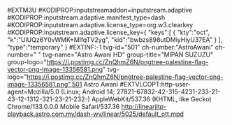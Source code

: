 #EXTM3U
#KODIPROP:inputstreamaddon=inputstream.adaptive
#KODIPROP:inputstream.adaptive.manifest_type=dash
#KODIPROP:inputstream.adaptive.license_type=org.w3.clearkey
#KODIPROP:inputstream.adaptive.license_key={ "keys":[ { "kty":"oct", "k":"UlUQz6Y0vWMK+MlfqTV2yg", "kid":"bwbzs898utDMiyHiyU37EA" } ], "type":"temporary" }
#EXTINF:-1 tvg-id="501" ch-number:"AstroAwani" ch-number=" " tvg-name="Astro Awani HD" group-title="MIPAN SUZUZU" group-logo="https://i.postimg.cc/ZnQhmZ6N/pngtree-palestine-flag-vector-png-image-13356581.png" tvg-logo="https://i.postimg.cc/ZnQhmZ6N/pngtree-palestine-flag-vector-png-image-13356581.png",501 Astro Awani 
#EXTVLCOPT:http-user-agent=Mozilla/5.0 (Linux; Android 14; 27821-67832-42-315-4231-233-21-43-12-1312-321-23-21-232-) AppleWebKit/537.36 (KHTML, like Gecko) Chrome/133.0.0.0 Mobile Safari/537.36
http://linearjitp-playback.astro.com.my/dash-wv/linear/5025/default_ott.mpd
